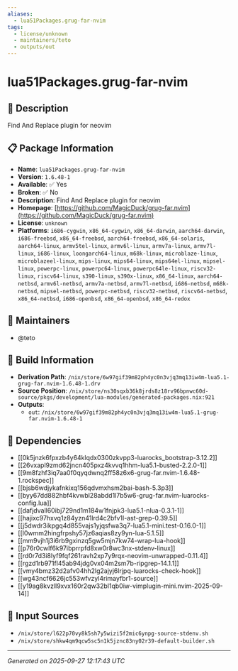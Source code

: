 ```yaml
---
aliases:
  - lua51Packages.grug-far-nvim
tags:
  - license/unknown
  - maintainers/teto
  - outputs/out
---
```


# lua51Packages.grug-far-nvim

## 📝 Description

Find And Replace plugin for neovim

## 📋 Package Information

- **Name**: `lua51Packages.grug-far-nvim`
- **Version**: `1.6.48-1`
- **Available**: ✅ Yes
- **Broken**: ✅ No
- **Description**: Find And Replace plugin for neovim
- **Homepage**: [https://github.com/MagicDuck/grug-far.nvim](https://github.com/MagicDuck/grug-far.nvim)
- **License**: `unknown`
- **Platforms**: `i686-cygwin`, `x86_64-cygwin`, `x86_64-darwin`, `aarch64-darwin`, `i686-freebsd`, `x86_64-freebsd`, `aarch64-freebsd`, `x86_64-solaris`, `aarch64-linux`, `armv5tel-linux`, `armv6l-linux`, `armv7a-linux`, `armv7l-linux`, `i686-linux`, `loongarch64-linux`, `m68k-linux`, `microblaze-linux`, `microblazeel-linux`, `mips-linux`, `mips64-linux`, `mips64el-linux`, `mipsel-linux`, `powerpc-linux`, `powerpc64-linux`, `powerpc64le-linux`, `riscv32-linux`, `riscv64-linux`, `s390-linux`, `s390x-linux`, `x86_64-linux`, `aarch64-netbsd`, `armv6l-netbsd`, `armv7a-netbsd`, `armv7l-netbsd`, `i686-netbsd`, `m68k-netbsd`, `mipsel-netbsd`, `powerpc-netbsd`, `riscv32-netbsd`, `riscv64-netbsd`, `x86_64-netbsd`, `i686-openbsd`, `x86_64-openbsd`, `x86_64-redox`
## 👥 Maintainers

- @teto


## 🔧 Build Information

- **Derivation Path**: `/nix/store/6w97gif39m82ph4yc0n3vjq3mq13iw4m-lua5.1-grug-far.nvim-1.6.48-1.drv`
- **Source Position**: `/nix/store/ns30sqxb36k8jrds8z18rv96bpnwc60d-source/pkgs/development/lua-modules/generated-packages.nix:921`
- **Outputs**:
  - `out`:  `/nix/store/6w97gif39m82ph4yc0n3vjq3mq13iw4m-lua5.1-grug-far.nvim-1.6.48-1`

## 🔗 Dependencies

- [[0k5jnzk6fpxzb4y64klqdx0300zkvpp3-luarocks_bootstrap-3.12.2]]
- [[26vxapl9zmd62jncn405pxz4kvvq1hhm-lua5.1-busted-2.2.0-1]]
- [[9m8fzhf3iq7aa0f0qyqdwnq2ff58z6x6-grug-far.nvim-1.6.48-1.rockspec]]
- [[bjsb6wdjykafnkixq156qdvmxhsm2bai-bash-5.3p3]]
- [[byy67dd882hbf4kvwbl28abdd1l7b5w6-grug-far.nvim-luarocks-config.lua]]
- [[dafjdvall60ibj729nd1m184w1fnjpk3-lua5.1-nlua-0.3.1-1]]
- [[hajixc97hxvq1z84yzn41lrd4c2bfv1l-ast-grep-0.39.5]]
- [[j5dwdr3ikpgq4d855vajs1yjqsfwa3q7-lua5.1-mini.test-0.16.0-1]]
- [[l0wmm2hingfrpshy57jz6aqias8zy9yn-lua-5.1.5]]
- [[mm9vjh1j3i6rb9gxinzq5gw5mjn7kw74-wrap-lua-hook]]
- [[p76r0cwlf6k97ibprrpfd8xw0r8wc3nx-stdenv-linux]]
- [[rd0r7d3i8lyf9fqf261ravh2xp7y9rqx-neovim-unwrapped-0.11.4]]
- [[rgzd1rb971fl45ab94jdg0vx04m2sm7b-ripgrep-14.1.1]]
- [[vmy4bmz32d2afv04hh2lg2ajyj6lrjpq-luarocks-check-hook]]
- [[wg43ncf6626jc553wfvzyl4rimayfbr1-source]]
- [[y19ag8kvzll9xvx160r2qw32bl1qb0iw-vimplugin-mini.nvim-2025-09-14]]

## 📁 Input Sources

- `/nix/store/l622p70vy8k5sh7y5wizi5f2mic6ynpg-source-stdenv.sh`
- `/nix/store/shkw4qm9qcw5sc5n1k5jznc83ny02r39-default-builder.sh`

---
*Generated on 2025-09-27 12:17:43 UTC*
